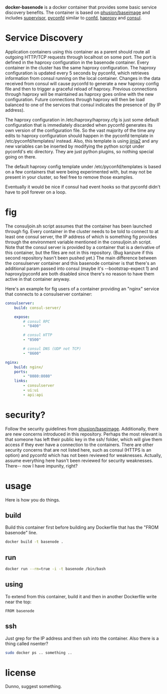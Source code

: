 **docker-basenode** is a docker container that provides some basic service discovery benefits. The container is based on [phusion/baseimage](https://github.com/phusion/baseimage-docker) and includes [supervisor](https://github.com/supervisor/supervisor), [pyconfd](https://github.com/kanzure/pyconfd) similar to [confd](https://github.com/kelseyhightower/confd), [haproxy](https://github.com/haproxy/haproxy) and [consul](https://github.com/hashicorp/consul).

# Service Discovery

Application containers using this container as a parent should route all outgoing HTTP/TCP requests through localhost on some port. The port is defined in the haproxy configuration in the basenode container. Every container in the cluster has the same haproxy configuration. The haproxy configuration is updated every 5 seconds by pyconfd, which retrieves information from consul running on the local container. Changes in the data received from consul will cause pyconfd to generate a new haproxy config file and then to trigger a graceful reload of haproxy. Previous connections through haproxy will be maintained as haproxy goes online with the new configuration. Future connections through haproxy will then be load balanced to one of the services that consul indicates the presence of (by IP address).

The haproxy configuration in /etc/haproxy/haproxy.cfg is just some default configuration that is immediately discarded when pyconfd generates its own version of the configuration file. So the vast majority of the time any edits to haproxy configuration should happen in the pyconfd template in /etc/pyconfd/templates/ instead. Also, this template is using [jinja2](http://jinja.pocoo.org/) and any new variables can be inserted by modifying the python script under pyconfd's etc directory. They are just python plugins, so nothing special going on there.

The default haproxy config template under /etc/pyconfd/templates is based on a few containers that were being experimented with, but may not be present in your cluster, so feel free to remove those examples.

Eventually it would be nice if consul had event hooks so that pyconfd didn't have to poll forever on a loop.

# fig

The consuljoin.sh script assumes that the container has been launched through fig. Every container in the cluster needs to be told to connect to at least one consul server, the IP address of which is something fig provides through the environment variable mentioned in the consuljoin.sh script. Note that the consul server is provided by a container that is a derivative of this container, but the files are not in this repository. (Bug kanzure if this second repository hasn't been pushed yet.) The main difference between the consulserver container and this basenode container is that there's an additional param passed into consul (maybe it's --bootstrap-expect 1) and haproxy/pyconfd are both disabled since there's no reason to have them active in that container anyway.

Here's an example for fig users of a container providing an "nginx" service that connects to a consulserver container:

``` yaml
consulserver:
    build: consul-server/

    expose:
        # consul RPC
        - "8400"

        # consul HTTP
        - "8500"

        # consul DNS (UDP not TCP)
        - "8600"

nginx:
    build: nginx/
    ports:
        - "8080:8080"
    links:
        - consulserver
        - ui:ui
        - api:api
```

# security?

Follow the security guidelines from [phusion/baseimage](https://github.com/phusion/baseimage-docker). Additionally, there are new concerns introduced in this repository. Perhaps the most relevant is that someone has left their public key in the ssh/ folder, which will give them access if they ever have a connection to the containers. There are other security concerns that are not listed here, such as consul (HTTPS is an option) and pyconfd which has not been reviewed for weaknesses. Actually, assume everything here hasn't been reviewed for security weaknesses. There-- now I have impunity, right?

# usage

Here is how you do things.

## build

Build this container first before building any Dockerfile that has the "FROM basenode" line.

``` bash
docker build -t basenode .
```

## run

``` bash
docker run --rm=true -i -t basenode /bin/bash
```

## using

To extend from this container, build it and then in another Dockerfile write near the top:

```
FROM basenode
```

## ssh

Just grep for the IP address and then ssh into the container. Also there is a thing called nsenter?

``` bash
sudo docker ps .. something ..
```

# license

Dunno, suggest something.
